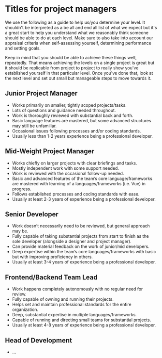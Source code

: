 # Titles for project managers

We use the following as a guide to help us/you determine your level. It shouldn't be interpreted as a be all and end all list of what we expect but it's a great start to help you understand what we reasonably think someone should be able to do at each level. Make sure to also take into account our appraisal criteria when self-assessing yourself, determining performance and setting goals. 

Keep in mind that you should be able to achieve these things well, repeatedly. That means achieving the levels on a single project is great but it should be replicable from project to project to really show you've established yourself in that particular level. Once you've done that, look at the next level and set out small but manageable steps to move towards it. 

## Junior Project Manager

* Works primarily on smaller, tightly scoped projects/tasks.
* Lots of questions and guidance needed throughout. 
* Work is thoroughly reviewed with substantial back and forth.
* Basic language features are mastered, but some advanced structures may still be unfamiliar.
* Occasional issues following processes and/or coding standards.
* Usually less than 1-2 years experience being a professional developer. 


## Mid-Weight Project Manager

* Works chiefly on larger projects with clear briefings and tasks. 
* Mostly independent work with some support needed. 
* Work is reviewed with the occasional follow-up needed.
* Basic and advanced features of the team’s core language/frameworks are mastered with learning of a languages/frameworks (i.e. Vue) in progress. 
* Follows established processes and coding standards with ease. 
* Usually at least 2-3 years of experience being a professional developer.

## Senior Developer

* Work doesn’t necessarily need to be reviewed, but general approach may be.
* Fully capable of taking substantial projects from start to finish as the sole developer (alongside a designer and project manager).
* Can provide material feedback on the work of junior/mid developers.
* Deep expertise within the team’s core languages/frameworks with basic but with improving proficiency in others. 
* Usually at least 3-4 years of experience being a professional developer.


## Frontend/Backend Team Lead

* Work happens completely autonomously with no regular need for review.
* Fully capable of owning and running their projects.
* Helps set and maintain professional standards for the entire organization.
* Deep, substantial expertise in multiple languages/frameworks.
* Capable of running and directing small teams for substantial projects.
* Usually at least 4-8 years of experience being a professional developer.

## Head of Development

* ...
